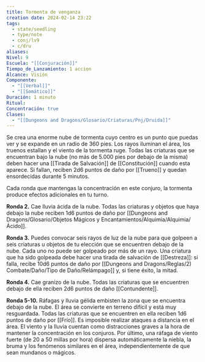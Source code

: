 ```yaml
---
title: Tormenta de venganza
creation date: 2024-02-14 23:22
tags:
  - state/seedling
  - type/note
  - conj/lv9
  - c/dru
aliases: 
Nivel: 9
Escuela: "[[Conjuración]]"
Tiempo_de_Lanzamiento: 1 accion
Alcance: Visión
Componente:
  - "[[Verbal]]"
  - "[[Somático]]"
Duración: 1 minuto
Ritual: 
Concentración: true
Clases:
  - "[[Dungeons and Dragons/Glosario/Criaturas/Pnj/Druida]]"
---
```

Se crea una enorme nube de tormenta cuyo centro es un punto que puedas ver y se expande en un radio de 360 pies. Los rayos iluminan el área, los truenos estallan y el viento de la tormenta ruge. Todas las criaturas que se encuentran bajo la nube (no más de 5.000 pies por debajo de la misma) deben hacer una [[Tirada de Salvación]] de [[Constitución]] cuando esta aparece. Si fallan, reciben 2d6 puntos de daño por [[Trueno]] y quedan ensordecidas durante 5 minutos.

Cada ronda que mantengas la concentración en este conjuro, la tormenta produce efectos adicionales en tu turno.

**Ronda 2.** Cae lluvia ácida de la nube. Todas las criaturas y objetos que haya debajo la nube reciben 1d6 puntos de daño por [[Dungeons and Dragons/Glosario/Objetos Mágicos y Encantamientos/Alquimia/Alquimia/Ácido]].

**Ronda 3.** Puedes convocar seis rayos de luz de la nube para que golpeen a seis criaturas u objetos de tu elección que se encuentren debajo de la nube. Cada uno no puede ser golpeado por más de un rayo. Una criatura que ha sido golpeada debe hacer una tirada de salvación de [[Destreza]]: si falla, recibe 10d6 puntos de daño por [[Dungeons and Dragons/Reglas/2) Combate/Daño/Tipo de Daño/Relámpago]] y, si tiene éxito, la mitad.

**Ronda 4.** Cae granizo de la nube. Todas las criaturas que se encuentren debajo de ella reciben 2d6 puntos de daño [[Contundente]].

**Ronda 5-10.** Ráfagas y lluvia gélida embisten la zona que se encuentra debajo de la nube. El área se convierte en terreno difícil y está muy resguardada. Todas las criaturas que se encuentren en ella reciben 1d6 puntos de daño por [[Frío]]. Es imposible realizar ataques a distancia en el área. El viento y la lluvia cuentan como distracciones graves a la hora de mantener la concentración en los conjuros. Por último, una ráfaga de viento fuerte (de 20 a 50 millas por hora) dispersa automáticamente la niebla, la bruma y los fenómenos similares en el área, independientemente de que sean mundanos o mágicos.